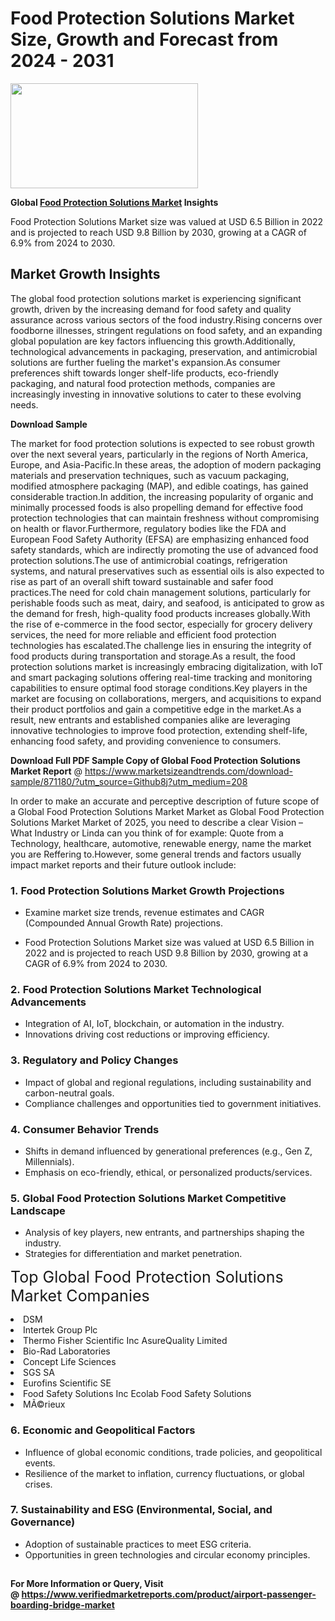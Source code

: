 <H1>Food Protection Solutions Market Size, Growth and Forecast from 2024 - 2031</H1><img class="aligncenter size-medium wp-image-584254" src="https://thirdeyenews.in/wp-content/uploads/2024/09/Global-Market-Research-300x168.jpeg" alt="" width="300" height="168" /><p><strong>Global&nbsp;<a href="https://www.marketsizeandtrends.com/download-sample/871180/?utm_source=Github8j?utm_medium=208">Food Protection Solutions Market</a> Insights</strong></p><p>Food Protection Solutions Market size was valued at USD 6.5 Billion in 2022 and is projected to reach USD 9.8 Billion by 2030, growing at a CAGR of 6.9% from 2024 to 2030.</p><p><h2>Market Growth Insights</h2> <p>The global food protection solutions market is experiencing significant growth, driven by the increasing demand for food safety and quality assurance across various sectors of the food industry.Rising concerns over foodborne illnesses, stringent regulations on food safety, and an expanding global population are key factors influencing this growth.Additionally, technological advancements in packaging, preservation, and antimicrobial solutions are further fueling the market's expansion.As consumer preferences shift towards longer shelf-life products, eco-friendly packaging, and natural food protection methods, companies are increasingly investing in innovative solutions to cater to these evolving needs.</p> <p><strong>Download Sample</strong></p> <p>The market for food protection solutions is expected to see robust growth over the next several years, particularly in the regions of North America, Europe, and Asia-Pacific.In these areas, the adoption of modern packaging materials and preservation techniques, such as vacuum packaging, modified atmosphere packaging (MAP), and edible coatings, has gained considerable traction.In addition, the increasing popularity of organic and minimally processed foods is also propelling demand for effective food protection technologies that can maintain freshness without compromising on health or flavor.Furthermore, regulatory bodies like the FDA and European Food Safety Authority (EFSA) are emphasizing enhanced food safety standards, which are indirectly promoting the use of advanced food protection solutions.The use of antimicrobial coatings, refrigeration systems, and natural preservatives such as essential oils is also expected to rise as part of an overall shift toward sustainable and safer food practices.The need for cold chain management solutions, particularly for perishable foods such as meat, dairy, and seafood, is anticipated to grow as the demand for fresh, high-quality food products increases globally.With the rise of e-commerce in the food sector, especially for grocery delivery services, the need for more reliable and efficient food protection technologies has escalated.The challenge lies in ensuring the integrity of food products during transportation and storage.As a result, the food protection solutions market is increasingly embracing digitalization, with IoT and smart packaging solutions offering real-time tracking and monitoring capabilities to ensure optimal food storage conditions.Key players in the market are focusing on collaborations, mergers, and acquisitions to expand their product portfolios and gain a competitive edge in the market.As a result, new entrants and established companies alike are leveraging innovative technologies to improve food protection, extending shelf-life, enhancing food safety, and providing convenience to consumers.<p><span class=""><strong>Download Full PDF Sample Copy of Global Food Protection Solutions Market Report</strong> @ <a href="https://www.marketsizeandtrends.com/download-sample/871180/?utm_source=Github8j?utm_medium=208" target="_blank">https://www.marketsizeandtrends.com/download-sample/871180/?utm_source=Github8j?utm_medium=208</a></span></p><p>In order to make an accurate and perceptive description of future scope of a Global&nbsp;Food Protection Solutions Market Market as Global&nbsp;Food Protection Solutions Market Market of 2025, you need to describe a clear Vision &ndash; What Industry or Linda can you think of for example: Quote from a Technology, healthcare, automotive, renewable energy, name the market you are Reffering to.However, some general trends and factors usually impact market reports and their future outlook include:</p><h3>1.&nbsp;<strong>Food Protection Solutions Market Growth Projections</strong></h3><ul><li>Examine market size trends, revenue estimates and CAGR (Compounded Annual Growth Rate) projections.</li><li><p>Food Protection Solutions Market size was valued at USD 6.5 Billion in 2022 and is projected to reach USD 9.8 Billion by 2030, growing at a CAGR of 6.9% from 2024 to 2030.</p></li></ul><h3>2.&nbsp;<strong>Food Protection Solutions Market Technological Advancements</strong></h3><ul><li>Integration of AI, IoT, blockchain, or automation in the industry.</li><li>Innovations driving cost reductions or improving efficiency.</li></ul><h3>3.&nbsp;<strong>Regulatory and Policy Changes</strong></h3><ul><li>Impact of global and regional regulations, including sustainability and carbon-neutral goals.</li><li>Compliance challenges and opportunities tied to government initiatives.</li></ul><h3>4.&nbsp;<strong>Consumer Behavior Trends</strong></h3><ul><li>Shifts in demand influenced by generational preferences (e.g., Gen Z, Millennials).</li><li>Emphasis on eco-friendly, ethical, or personalized products/services.</li></ul><h3>5.&nbsp;<strong>Global Food Protection Solutions Market Competitive Landscape</strong></h3><ul><li>Analysis of key players, new entrants, and partnerships shaping the industry.</li><li>Strategies for differentiation and market penetration.</li></ul><p data-pm-slice="1 1 []"><span style="color: inherit; font-family: inherit; font-size: 25px;">Top Global Food Protection Solutions Market Companies</span></p><div class="" data-test-id=""><p><li>DSM</li><li> Intertek Group Plc</li><li> Thermo Fisher Scientific Inc AsureQuality Limited</li><li> Bio-Rad Laboratories</li><li> Concept Life Sciences</li><li> SGS SA</li><li> Eurofins Scientific SE</li><li> Food Safety Solutions Inc Ecolab Food Safety Solutions</li><li> MÃ©rieux</li></p></div><h3>6.&nbsp;<strong>Economic and Geopolitical Factors</strong></h3><ul><li>Influence of global economic conditions, trade policies, and geopolitical events.</li><li>Resilience of the market to inflation, currency fluctuations, or global crises.</li></ul><h3>7.&nbsp;<strong>Sustainability and ESG (Environmental, Social, and Governance)</strong></h3><ul><li>Adoption of sustainable practices to meet ESG criteria.</li><li>Opportunities in green technologies and circular economy principles.</li></ul><h2><strong style="font-size: 14px;">For More Information or Query, Visit @&nbsp;</strong><a style="background-color: #ffffff; font-size: 14px;" href="https://www.marketsizeandtrends.com/report/food-protection-solutions-market/" target="_blank">https://www.verifiedmarketreports.com/product/airport-passenger-boarding-bridge-market</a></h2>